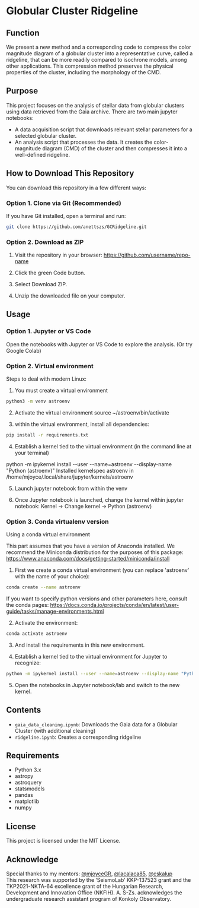 # Globular Cluster Ridgeline

## Function
We present a new method and a corresponding code to compress the color magnitude diagram of a globular cluster into a representative curve, called a ridgeline, that can be more readily compared to isochrone models, among other applications. This compression method preserves the physical properties of the cluster, including the morphology of the CMD.

## Purpose

This project focuses on the analysis of stellar data from globular clusters using data retrieved from the Gaia archive. There are two main jupyter notebooks:
- A data acquisition script that downloads relevant stellar parameters for a selected globular cluster.
- An analysis script that processes the data. It creates the color-magnitude diagram (CMD) of the cluster and then compresses it into a well-defined ridgeline.

## How to Download This Repository

You can download this repository in a few different ways:

### Option 1. Clone via Git (Recommended)

If you have Git installed, open a terminal and run:

```bash
git clone https://github.com/anettszs/GCRidgeline.git
```

### Option 2. Download as ZIP

1. Visit the repository in your browser: https://github.com/username/repo-name

2. Click the green Code button.

3. Select Download ZIP.

4. Unzip the downloaded file on your computer.


## Usage

### Option 1. Jupyter or VS Code 

Open the notebooks with Jupyter or VS Code to explore the analysis. (Or try Google Colab)

### Option 2. Virtual environment

Steps to deal with modern Linux:

1. You must create a virtual environment

```bash
python3 -m venv astroenv
```

2. Activate the virtual environment
source ~/astroenv/bin/activate

3. within the virtual environment, install all dependencies:

```bash
pip install -r requirements.txt
```

4. Establish a kernel tied to the virtual environment (in the command line at your terminal)

python -m ipykernel install --user --name=astroenv --display-name "Python (astroenv)"
Installed kernelspec astroenv in /home/mjoyce/.local/share/jupyter/kernels/astroenv

5. Launch jupyter notebook from within the venv

6. Once Jupyter notebook is launched, change the kernel within jupyter notebook:
Kernel → Change kernel → Python (astroenv)

### Option 3. Conda virtualenv version

Using a conda virtual environment

This part assumes that you have a version of Anaconda installed. We recommend the Miniconda distribution for the purposes of this package: https://www.anaconda.com/docs/getting-started/miniconda/install 

1. First we create a conda virtual environment (you can replace 'astroenv' with the name of your choice):

```bash
conda create --name astroenv
```

If you want to specify python versions and other parameters here, consult the conda pages: https://docs.conda.io/projects/conda/en/latest/user-guide/tasks/manage-environments.html

2. Activate the environment: 

```bash
conda activate astroenv
```

3. And install the requirements in this new environment. 

4. Establish a kernel tied to the virtual environment for Jupyter to recognize: 

```bash
python -m ipykernel install --user --name=astroenv --display-name "Python (astroenv)"
```

5. Open the notebooks in Jupyter notebook/lab and switch to the new kernel.


## Contents

- `gaia_data_cleaning.ipynb`: Downloads the Gaia data for a Globular Cluster (with additional cleaning)
- `ridgeline.ipynb`: Creates a corresponding ridgeline 

## Requirements

- Python 3.x
- astropy
- astroquery
- statsmodels
- pandas
- matplotlib
- numpy

## License

This project is licensed under the MIT License.

## Acknowledge

Special thanks to my mentors: [@mjoyceGR](https://github.com/mjoyceGR), [@lacalaca85](https://github.com/lacalaca85), [@cskalup](https://github.com/cskalup)   
This research was supported by the ‘SeismoLab’ KKP-137523 grant and the TKP2021-NKTA-64 excellence grant
of the Hungarian Research, Development and Innovation Office (NKFIH). A. S-Zs. acknowledges the undergraduate
research assistant program of Konkoly Observatory.